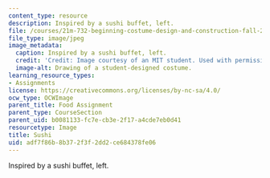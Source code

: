 ```yaml
---
content_type: resource
description: Inspired by a sushi buffet, left.
file: /courses/21m-732-beginning-costume-design-and-construction-fall-2008/adf7f86b8b372f3f2dd2ce684378fe06_sushi.jpg
file_type: image/jpeg
image_metadata:
  caption: Inspired by a sushi buffet, left.
  credit: 'Credit: Image courtesy of an MIT student. Used with permission.'
  image-alt: Drawing of a student-designed costume.
learning_resource_types:
- Assignments
license: https://creativecommons.org/licenses/by-nc-sa/4.0/
ocw_type: OCWImage
parent_title: Food Assignment
parent_type: CourseSection
parent_uid: b0081133-fc7e-cb3e-2f17-a4cde7eb0d41
resourcetype: Image
title: Sushi
uid: adf7f86b-8b37-2f3f-2dd2-ce684378fe06
---
```

Inspired by a sushi buffet, left.